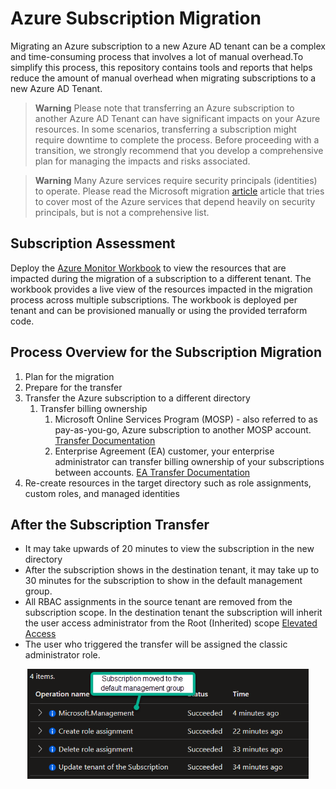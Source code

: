 # Azure Subscription Migration

Migrating an Azure subscription to a new Azure AD tenant can be a complex and time-consuming process that involves a lot of manual overhead.To simplify this process, this repository contains tools and reports that helps reduce the amount of manual overhead when migrating subscriptions to a new Azure AD Tenant.

> **Warning**
> Please note that transferring an Azure subscription to another Azure AD Tenant can have significant impacts on your Azure resources. In some scenarios, transferring a subscription might require downtime to complete the process. Before proceeding with a transition, we strongly recommend that you develop a comprehensive plan for managing the impacts and risks associated.

> **Warning**
>  Many Azure services require security principals (identities) to operate. Please read the Microsoft migration [article][ms_transfer_sub] article that tries to cover most of the Azure services that depend heavily on security principals, but is not a comprehensive list.

## Subscription Assessment

Deploy the [Azure Monitor Workbook][az_sub_workbook] to view the resources that are impacted during the migration of a subscription to a different tenant. The workbook provides a live view of the resources impacted in the migration process across multiple subscriptions. The workbook is deployed per tenant and can be provisioned manually or using the provided terraform code.

## Process Overview for the Subscription Migration

1. Plan for the migration
2. Prepare for the transfer
3. Transfer the Azure subscription to a different directory
   1. Transfer billing ownership
      1. Microsoft Online Services Program (MOSP) - also referred to as pay-as-you-go, Azure subscription to another MOSP account. [Transfer Documentation][MOSP_Transfer]
      2. Enterprise Agreement (EA) customer, your enterprise administrator can transfer billing ownership of your subscriptions between accounts. [EA Transfer Documentation][ea_transfer]
4. Re-create resources in the target directory such as role assignments, custom roles, and managed identities

## After the Subscription Transfer

* It may take upwards of 20 minutes to view the subscription in the new directory
* After the subscription shows in the destination tenant, it may take up to 30 minutes for the subscription to show in the default management group.
* All RBAC assignments in the source tenant are removed from the subscription scope. In the destination tenant the subscription will inherit the user access administrator from the Root (Inherited) scope [Elevated Access][ms_elevated_access]
* The user who triggered the transfer will be assigned the classic administrator role.

<center><img src="./doc/after_migration_01.png" width="450" ce/></center>


<!--- Link Ref --->
[ms_transfer_sub]: https://learn.microsoft.com/azure/role-based-access-control/transfer-subscription
[az_sub_workbook]: az_workbooks/README.md
[ms_elevated_access]: https://learn.microsoft.com/en-us/azure/role-based-access-control/elevate-access-global-admin#how-does-elevated-access-work
[ms_transfer_bill]: https://learn.microsoft.com/azure/cost-management-billing/manage/billing-subscription-transfer
[MOSP_Transfer]: https://learn.microsoft.com/en-us/azure/cost-management-billing/manage/billing-subscription-transfer
[ea_transfer]: https://learn.microsoft.com/en-us/azure/cost-management-billing/manage/ea-portal-administration#change-azure-subscription-or-account-ownership
<!--- Link Ref --->
